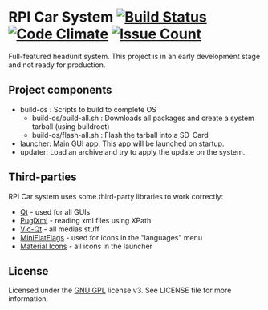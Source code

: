 RPI Car System [![Build Status](https://travis-ci.org/fcaylus/rpi-car-system.svg?branch=master)](https://travis-ci.org/fcaylus/rpi-car-system) [![Code Climate](https://codeclimate.com/github/Tranqyll/rpi-car-system/badges/gpa.svg)](https://codeclimate.com/github/Tranqyll/rpi-car-system) [![Issue Count](https://codeclimate.com/github/Tranqyll/rpi-car-system/badges/issue_count.svg)](https://codeclimate.com/github/Tranqyll/rpi-car-system)
==============

Full-featured headunit system. This project is in an early development stage and
not ready for production.

Project components
------------------

- build-os : Scripts to build to complete OS
  - build-os/build-all.sh : Downloads all packages and create a system tarball
    (using buildroot)
  - build-os/flash-all.sh : Flash the tarball into a SD-Card
- launcher: Main GUI app. This app will be launched on startup.
- updater: Load an archive and try to apply the update on the system.

Third-parties
-------------

RPI Car system uses some third-party libraries to work correctly:

- [Qt] - used for all GUIs
- [PugiXml] - reading xml files using XPath
- [Vlc-Qt] - all medias stuff
- [MiniFlatFlags] - used for icons in the "languages" menu
- [Material Icons] - all icons in the launcher

License
-------

Licensed under the [GNU GPL] license v3. See LICENSE file for more information.

[Qt]:http://www.qt.io/developers/
[PugiXml]:https://github.com/zeux/pugixml
[Vlc-Qt]:https://github.com/vlc-qt/vlc-qt
[MiniFlatFlags]:https://github.com/pixelstrolch/MiniFlatFlags
[Material Icons]:https://www.google.com/design/icons/
[GNU GPL]:http://www.gnu.org/licenses/gpl-3.0.en.html
